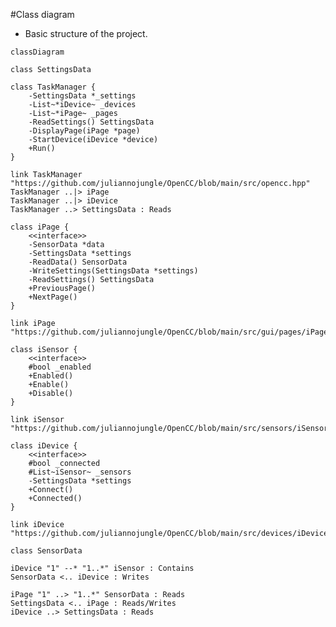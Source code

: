 <!---
    Open Cycle Computer (aka OpenCC) is an open-source software
    for cycle computers based on DIY hardware (primarily Raspberry Pi).
    Copyright (C) 2022, Julianno F. C. Silva (@juliannojungle)

    This program is free software: you can redistribute it and/or modify
    it under the terms of the GNU Affero General Public License as published
    by the Free Software Foundation, either version 3 of the License, or
    (at your option) any later version.

    This program is distributed in the hope that it will be useful,
    but WITHOUT ANY WARRANTY; without even the implied warranty of
    MERCHANTABILITY or FITNESS FOR A PARTICULAR PURPOSE.  See the
    GNU Affero General Public License for more details.

    You should have received a copy of the GNU Affero General Public License
    along with this program.  If not, see <https://www.gnu.org/licenses/agpl-3.0.html>.

    For syntax reference about diagram's markdown, see <https://mermaid-js.github.io/mermaid/#/./classDiagram>.
--->

#Class diagram
- Basic structure of the project.

```mermaid
classDiagram

class SettingsData

class TaskManager {
    -SettingsData *_settings
    -List~*iDevice~ _devices
    -List~*iPage~ _pages
    -ReadSettings() SettingsData
    -DisplayPage(iPage *page)
    -StartDevice(iDevice *device)
    +Run()
}

link TaskManager "https://github.com/juliannojungle/OpenCC/blob/main/src/opencc.hpp"
TaskManager ..|> iPage
TaskManager ..|> iDevice
TaskManager ..> SettingsData : Reads

class iPage {
    <<interface>>
    -SensorData *data
    -SettingsData *settings
    -ReadData() SensorData
    -WriteSettings(SettingsData *settings)
    -ReadSettings() SettingsData
    +PreviousPage()
    +NextPage()
}

link iPage "https://github.com/juliannojungle/OpenCC/blob/main/src/gui/pages/iPage.hpp"

class iSensor {
    <<interface>>
    #bool _enabled
    +Enabled()
    +Enable()
    +Disable()
}

link iSensor "https://github.com/juliannojungle/OpenCC/blob/main/src/sensors/iSensor.hpp"

class iDevice {
    <<interface>>
    #bool _connected
    #List~iSensor~ _sensors
    -SettingsData *settings
    +Connect()
    +Connected()
}

link iDevice "https://github.com/juliannojungle/OpenCC/blob/main/src/devices/iDevice.hpp"

class SensorData

iDevice "1" --* "1..*" iSensor : Contains
SensorData <.. iDevice : Writes

iPage "1" ..> "1..*" SensorData : Reads
SettingsData <.. iPage : Reads/Writes
iDevice ..> SettingsData : Reads
```